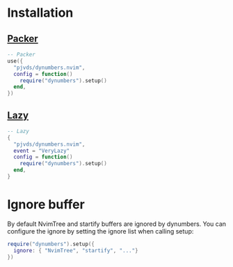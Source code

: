 # Installation

## [Packer](https://github.com/wbthomason/packer.nvim)

``` lua
-- Packer
use({
  "pjvds/dynumbers.nvim",
  config = function()
    require("dynumbers").setup()
  end,
})
```

## [Lazy](https://github.com/folke/lazy.nvim)

``` lua
-- Lazy
{
  "pjvds/dynumbers.nvim",
  event = "VeryLazy"
  config = function()
    require("dynumbers").setup()
  end,
}
```

# Ignore buffer

By default NvimTree and startify buffers are ignored by dynumbers. You can configure the ignore by setting the ignore list when calling setup:

``` lua
require("dynumbers").setup({
  ignore: { "NvimTree", "startify", "..."}
})
```
